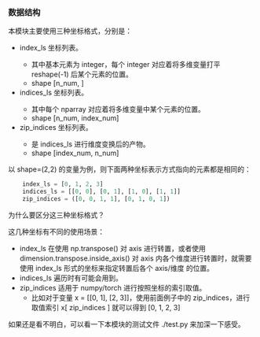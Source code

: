 ### 数据结构

本模块主要使用三种坐标格式，分别是：

- index_ls      <nparray of integer> 坐标列表。
     - 其中基本元素为 integer，每个 integer 对应着将多维变量打平 reshape(-1) 后某个元素的位置。
     - shape [n_num, ]
- indices_ls    <nparray of nparray> 坐标列表。
  - 其中每个 nparray 对应着将多维变量中某个元素的位置。
  - shape [n_num, index_num]
- zip_indices   <tuple of nparray> 坐标列表。
  - 是 indices_ls 进行维度变换后的产物。
  - shape [index_num, n_num]



以 shape=(2,2) 的变量为例，则下面两种坐标表示方式指向的元素都是相同的：

```python
    index_ls = [0, 1, 2, 3]
    indices_ls = [[0, 0], [0, 1], [1, 0], [1, 1]]
    zip_indices = ([0, 0, 1, 1], [0, 1, 0, 1])
```





为什么要区分这三种坐标格式？

这几种坐标有不同的使用场景：

- index_ls      在使用 np.transpose() 对 axis 进行转置，或者使用 dimension.transpose.inside_axis()
     对 axis 内各个维度进行转置时，就需要使用 index_ls 形式的坐标来指定转置后各个 axis/维度 的位置。
- indices_ls    遍历时有可能会用到。
- zip_indices   适用于 numpy/torch 进行按照坐标的索引取值。
  - 比如对于变量 x = [[0, 1], [2, 3]]，使用前面例子中的 zip_indices，进行取值索引 x[ zip_indices ] 就可以得到 [0, 1, 2, 3]



如果还是看不明白，可以看一下本模块的测试文件 ./test.py 来加深一下感受。
